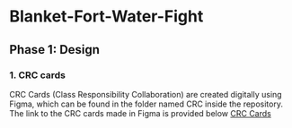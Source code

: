 # Blanket-Fort-Water-Fight

## Phase 1: Design
### 1. CRC cards
CRC Cards (Class Responsibility Collaboration) are created digitally using Figma, which can be found in the folder named CRC inside the repository. The link to the CRC cards made in Figma is provided below 
[CRC Cards](https://www.figma.com/file/joXxNxWXBeaYXge1VmpWp9/CRC-Cards?type=design&node-id=0-1&mode=design&t=F9mxE9GL8LGqqcsQ-0)

